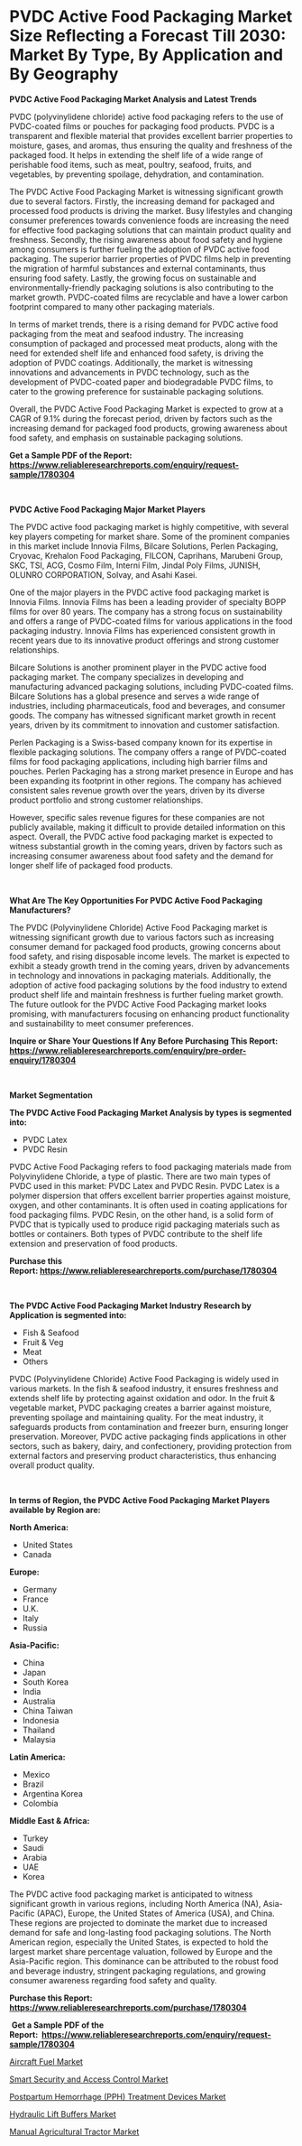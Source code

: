 <p><h1>PVDC Active Food Packaging Market Size Reflecting a Forecast Till 2030: Market By Type, By Application and By Geography</h1></p><p><strong>PVDC Active Food Packaging Market Analysis and Latest Trends</strong></p>
<p><p>PVDC (polyvinylidene chloride) active food packaging refers to the use of PVDC-coated films or pouches for packaging food products. PVDC is a transparent and flexible material that provides excellent barrier properties to moisture, gases, and aromas, thus ensuring the quality and freshness of the packaged food. It helps in extending the shelf life of a wide range of perishable food items, such as meat, poultry, seafood, fruits, and vegetables, by preventing spoilage, dehydration, and contamination.</p><p>The PVDC Active Food Packaging Market is witnessing significant growth due to several factors. Firstly, the increasing demand for packaged and processed food products is driving the market. Busy lifestyles and changing consumer preferences towards convenience foods are increasing the need for effective food packaging solutions that can maintain product quality and freshness. Secondly, the rising awareness about food safety and hygiene among consumers is further fueling the adoption of PVDC active food packaging. The superior barrier properties of PVDC films help in preventing the migration of harmful substances and external contaminants, thus ensuring food safety. Lastly, the growing focus on sustainable and environmentally-friendly packaging solutions is also contributing to the market growth. PVDC-coated films are recyclable and have a lower carbon footprint compared to many other packaging materials.</p><p>In terms of market trends, there is a rising demand for PVDC active food packaging from the meat and seafood industry. The increasing consumption of packaged and processed meat products, along with the need for extended shelf life and enhanced food safety, is driving the adoption of PVDC coatings. Additionally, the market is witnessing innovations and advancements in PVDC technology, such as the development of PVDC-coated paper and biodegradable PVDC films, to cater to the growing preference for sustainable packaging solutions.</p><p>Overall, the PVDC Active Food Packaging Market is expected to grow at a CAGR of 9.1% during the forecast period, driven by factors such as the increasing demand for packaged food products, growing awareness about food safety, and emphasis on sustainable packaging solutions.</p></p>
<p><strong>Get a Sample PDF of the Report:&nbsp; <a href="https://www.reliableresearchreports.com/enquiry/request-sample/1780304">https://www.reliableresearchreports.com/enquiry/request-sample/1780304</a></strong></p>
<p>&nbsp;</p>
<p><strong>PVDC Active Food Packaging Major Market Players</strong></p>
<p><p>The PVDC active food packaging market is highly competitive, with several key players competing for market share. Some of the prominent companies in this market include Innovia Films, Bilcare Solutions, Perlen Packaging, Cryovac, Krehalon Food Packaging, FILCON, Caprihans, Marubeni Group, SKC, TSI, ACG, Cosmo Film, Interni Film, Jindal Poly Films, JUNISH, OLUNRO CORPORATION, Solvay, and Asahi Kasei.</p><p>One of the major players in the PVDC active food packaging market is Innovia Films. Innovia Films has been a leading provider of specialty BOPP films for over 80 years. The company has a strong focus on sustainability and offers a range of PVDC-coated films for various applications in the food packaging industry. Innovia Films has experienced consistent growth in recent years due to its innovative product offerings and strong customer relationships.</p><p>Bilcare Solutions is another prominent player in the PVDC active food packaging market. The company specializes in developing and manufacturing advanced packaging solutions, including PVDC-coated films. Bilcare Solutions has a global presence and serves a wide range of industries, including pharmaceuticals, food and beverages, and consumer goods. The company has witnessed significant market growth in recent years, driven by its commitment to innovation and customer satisfaction.</p><p>Perlen Packaging is a Swiss-based company known for its expertise in flexible packaging solutions. The company offers a range of PVDC-coated films for food packaging applications, including high barrier films and pouches. Perlen Packaging has a strong market presence in Europe and has been expanding its footprint in other regions. The company has achieved consistent sales revenue growth over the years, driven by its diverse product portfolio and strong customer relationships.</p><p>However, specific sales revenue figures for these companies are not publicly available, making it difficult to provide detailed information on this aspect. Overall, the PVDC active food packaging market is expected to witness substantial growth in the coming years, driven by factors such as increasing consumer awareness about food safety and the demand for longer shelf life of packaged food products.</p></p>
<p>&nbsp;</p>
<p><strong>What Are The Key Opportunities For PVDC Active Food Packaging Manufacturers?</strong></p>
<p><p>The PVDC (Polyvinylidene Chloride) Active Food Packaging market is witnessing significant growth due to various factors such as increasing consumer demand for packaged food products, growing concerns about food safety, and rising disposable income levels. The market is expected to exhibit a steady growth trend in the coming years, driven by advancements in technology and innovations in packaging materials. Additionally, the adoption of active food packaging solutions by the food industry to extend product shelf life and maintain freshness is further fueling market growth. The future outlook for the PVDC Active Food Packaging market looks promising, with manufacturers focusing on enhancing product functionality and sustainability to meet consumer preferences.</p></p>
<p><strong>Inquire or Share Your Questions If Any Before Purchasing This Report: <a href="https://www.reliableresearchreports.com/enquiry/pre-order-enquiry/1780304">https://www.reliableresearchreports.com/enquiry/pre-order-enquiry/1780304</a></strong></p>
<p>&nbsp;</p>
<p><strong>Market Segmentation</strong></p>
<p><strong>The PVDC Active Food Packaging Market Analysis by types is segmented into:</strong></p>
<p><ul><li>PVDC Latex</li><li>PVDC Resin</li></ul></p>
<p><p>PVDC Active Food Packaging refers to food packaging materials made from Polyvinylidene Chloride, a type of plastic. There are two main types of PVDC used in this market: PVDC Latex and PVDC Resin. PVDC Latex is a polymer dispersion that offers excellent barrier properties against moisture, oxygen, and other contaminants. It is often used in coating applications for food packaging films. PVDC Resin, on the other hand, is a solid form of PVDC that is typically used to produce rigid packaging materials such as bottles or containers. Both types of PVDC contribute to the shelf life extension and preservation of food products.</p></p>
<p><strong>Purchase this Report:&nbsp;<a href="https://www.reliableresearchreports.com/purchase/1780304">https://www.reliableresearchreports.com/purchase/1780304</a></strong></p>
<p>&nbsp;</p>
<p><strong>The PVDC Active Food Packaging Market Industry Research by Application is segmented into:</strong></p>
<p><ul><li>Fish & Seafood</li><li>Fruit & Veg</li><li>Meat</li><li>Others</li></ul></p>
<p><p>PVDC (Polyvinylidene Chloride) Active Food Packaging is widely used in various markets. In the fish & seafood industry, it ensures freshness and extends shelf life by protecting against oxidation and odor. In the fruit & vegetable market, PVDC packaging creates a barrier against moisture, preventing spoilage and maintaining quality. For the meat industry, it safeguards products from contamination and freezer burn, ensuring longer preservation. Moreover, PVDC active packaging finds applications in other sectors, such as bakery, dairy, and confectionery, providing protection from external factors and preserving product characteristics, thus enhancing overall product quality.</p></p>
<p>&nbsp;</p>
<p><strong>In terms of Region, the PVDC Active Food Packaging Market Players available by Region are:</strong></p>
<p>
    <p> <strong> North America: </strong>
        <ul>
            <li>United States</li>
            <li>Canada</li>
        </ul>
        </p> 
    <p> <strong> Europe: </strong>
        <ul>
            <li>Germany</li>
            <li>France</li>
            <li>U.K.</li>
            <li>Italy</li>
            <li>Russia</li>
        </ul>
        </p> 
    <p> <strong> Asia-Pacific: </strong>
        <ul>
            <li>China</li>
            <li>Japan</li>
            <li>South Korea</li>
            <li>India</li>
            <li>Australia</li>
            <li>China Taiwan</li>
            <li>Indonesia</li>
            <li>Thailand</li>
            <li>Malaysia</li>
        </ul>
        </p> 
    <p> <strong> Latin America: </strong>
        <ul>
            <li>Mexico</li>
            <li>Brazil</li>
            <li>Argentina Korea</li>
            <li>Colombia</li>
        </ul>
        </p> 
    <p> <strong> Middle East & Africa: </strong>
        <ul>
            <li>Turkey</li>
            <li>Saudi</li>
            <li>Arabia</li>
            <li>UAE</li>
            <li>Korea</li>
        </ul>
    </p>
    </p>
<p><p>The PVDC active food packaging market is anticipated to witness significant growth in various regions, including North America (NA), Asia-Pacific (APAC), Europe, the United States of America (USA), and China. These regions are projected to dominate the market due to increased demand for safe and long-lasting food packaging solutions. The North American region, especially the United States, is expected to hold the largest market share percentage valuation, followed by Europe and the Asia-Pacific region. This dominance can be attributed to the robust food and beverage industry, stringent packaging regulations, and growing consumer awareness regarding food safety and quality.</p></p>
<p><strong>Purchase this Report: <a href="https://www.reliableresearchreports.com/purchase/1780304">https://www.reliableresearchreports.com/purchase/1780304</a></strong></p>
<p>&nbsp;<strong>Get a Sample PDF of the Report:&nbsp;&nbsp;<a href="https://www.reliableresearchreports.com/enquiry/request-sample/1780304">https://www.reliableresearchreports.com/enquiry/request-sample/1780304</a></strong></p>
<p><strong></strong></p>
<p><p><a href="https://medium.com/@alicehanson1974/aircraft-fuel-market-research-report-its-history-and-forecast-2023-to-2030-fa3df8311bc5">Aircraft Fuel Market</a></p><p><a href="https://www.linkedin.com/pulse/smart-security-access-control-market-size-2023-2030/">Smart Security and Access Control Market</a></p><p><a href="https://medium.com/@annaalexander40/postpartum-hemorrhage-pph-treatment-devices-market-report-reveals-the-latest-trends-and-growth-ada51180de7c">Postpartum Hemorrhage (PPH) Treatment Devices Market</a></p><p><a href="https://www.linkedin.com/pulse/hydraulic-lift-buffers-market-size-2023-2030-global/">Hydraulic Lift Buffers Market</a></p><p><a href="https://www.linkedin.com/pulse/manual-agricultural-tractor-market-research-report/">Manual Agricultural Tractor Market</a></p></p>